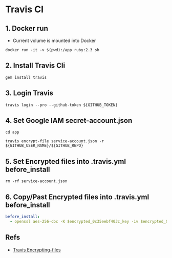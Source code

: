 # Travis CI

## 1. Docker run

- Current volume is mounted into Docker

```
docker run -it -v $(pwd):/app ruby:2.3 sh
```

## 2. Install Travis Cli

```
gem install travis
```

## 3. Login Travis

```
travis login --pro --github-token ${GITHUB_TOKEN}
```

## 4. Set Google IAM secret-account.json

```
cd app

travis encrypt-file service-account.json -r ${GITHUB_USER_NAME}/${GITHUB_REPO}
```

## 5. Set Encrypted files into .travis.yml before_install

```
rm -rf service-account.json
```

## 6. Copy/Past Encrypted files into .travis.yml before_install

```yml
before_install:
  - openssl aes-256-cbc -K $encrypted_0c35eebf403c_key -iv $encrypted_0c35eebf403c_iv -in service-account.json.enc -out service-account.json -d
```

## Refs

- [Travis Encrypting-files](https://docs.travis-ci.com/user/encrypting-files/)
